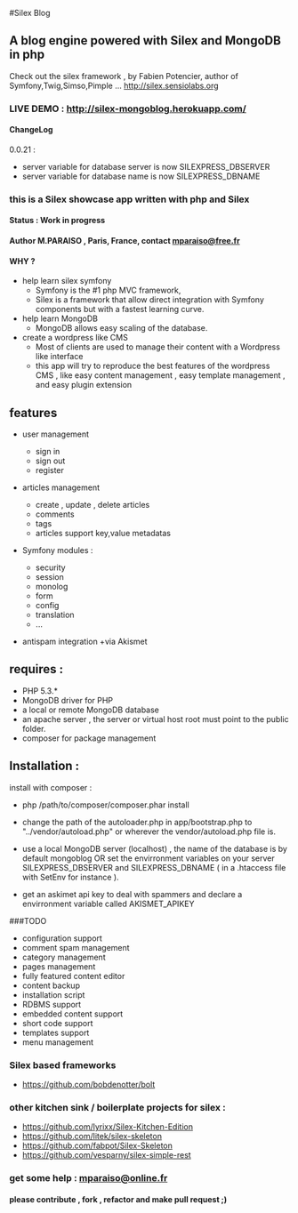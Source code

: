 #Silex Blog

## A blog engine powered with Silex and MongoDB in php
Check out the silex framework , by Fabien Potencier, author of Symfony,Twig,Simso,Pimple ...
http://silex.sensiolabs.org

### LIVE DEMO : http://silex-mongoblog.herokuapp.com/

#### ChangeLog

0.0.21 : 

  + server variable for database server is now SILEXPRESS_DBSERVER
  + server variable for database name is now SILEXPRESS_DBNAME

### this is a Silex showcase app written with php and Silex

#### Status : Work in progress

#### Author M.PARAISO , Paris, France, contact mparaiso@free.fr



#### WHY ? 
+ help learn silex symfony 
  + Symfony is the #1 php MVC framework, 
  + Silex is a framework that allow direct integration with Symfony components but with a fastest learning curve.
+ help learn MongoDB
  + MongoDB allows easy scaling of the database.
+ create a wordpress like CMS 
  + Most of clients are used to manage their content with a Wordpress like interface
  + this app will try to reproduce the best features of the wordpress CMS , like easy content management , easy template management , and easy plugin extension


## features

+ user management
  + sign in 
  + sign out
  + register

+ articles management
  + create , update , delete articles
  + comments
  + tags
  + articles support key,value metadatas 
  
+ Symfony modules :
	+ security
	+ session
	+ monolog
	+ form
	+ config
	+ translation
	+ ...

+ antispam integration 
  +via Akismet


## requires :

+ PHP 5.3.*
+ MongoDB driver for PHP
+ a local or remote MongoDB database
+ an apache server , the server or virtual host root must point to the public folder.
+ composer for package management

## Installation :

install with composer :

+ php /path/to/composer/composer.phar install

+ change the path of the autoloader.php in app/bootstrap.php to "../vendor/autoload.php" or wherever the vendor/autoload.php file is.

+ use a local MongoDB server (localhost) , the name of the database is by default mongoblog OR set the envirronment variables on your server SILEXPRESS_DBSERVER and SILEXPRESS_DBNAME ( in a .htaccess file with SetEnv for instance ).

+ get an askimet api key to deal with spammers
and declare a envirronment variable called
AKISMET_APIKEY

###TODO

+ configuration support
+ comment spam management
+ category management
+ pages management
+ fully featured content editor 
+ content backup
+ installation script
+ RDBMS support
+ embedded content support
+ short code support
+ templates support
+ menu management

### Silex based frameworks
+ https://github.com/bobdenotter/bolt

### other kitchen sink / boilerplate projects for silex :

+ https://github.com/lyrixx/Silex-Kitchen-Edition
+ https://github.com/litek/silex-skeleton
+ https://github.com/fabpot/Silex-Skeleton
+ https://github.com/vesparny/silex-simple-rest

### get some help : mparaiso@online.fr
#### please contribute , fork , refactor and make pull request ;)

